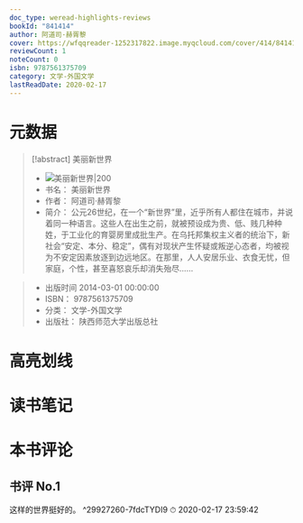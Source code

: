 ```yaml
---
doc_type: weread-highlights-reviews
bookId: "841414"
author: 阿道司·赫胥黎
cover: https://wfqqreader-1252317822.image.myqcloud.com/cover/414/841414/t7_841414.jpg
reviewCount: 1
noteCount: 0
isbn: 9787561375709
category: 文学-外国文学
lastReadDate: 2020-02-17
---
```

# 元数据
> [!abstract] 美丽新世界
> - ![ 美丽新世界|200](https://wfqqreader-1252317822.image.myqcloud.com/cover/414/841414/t7_841414.jpg)
> - 书名： 美丽新世界
> - 作者： 阿道司·赫胥黎
> - 简介：     公元26世纪，在一个“新世界”里，近乎所有人都住在城市，并说着同一种语言。这些人在出生之前，就被预设成为贵、低、贱几种种姓，于工业化的育婴房里成批生产。在乌托邦集权主义者的统治下，新社会“安定、本分、稳定”，偶有对现状产生怀疑或叛逆心态者，均被视为不安定因素放逐到边远地区。在那里，人人安居乐业、衣食无忧，但家庭，个性，甚至喜怒哀乐却消失殆尽……

> - 出版时间 2014-03-01 00:00:00
> - ISBN： 9787561375709
> - 分类： 文学-外国文学
> - 出版社： 陕西师范大学出版总社

# 高亮划线

# 读书笔记

# 本书评论

## 书评 No.1 
这样的世界挺好的。 ^29927260-7fdcTYDI9
⏱ 2020-02-17 23:59:42
